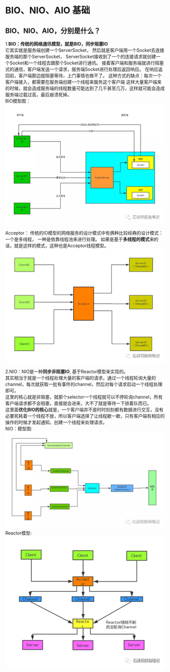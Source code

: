 # BIO、NIO、AIO 基础

## BIO、NIO、AIO，分别是什么？
1.**BIO：传统的网络通讯模型，就是BIO，同步阻塞IO**</br>
 它其实就是服务端创建一个ServerSocket， 然后就是客户端用一个Socket去连接服务端的那个ServerSocket， ServerSocket接收到了一个的连接请求就创建一个Socket和一个线程去跟那个Socket进行通讯。
接着客户端和服务端就进行阻塞式的通信，客户端发送一个请求，服务端Socket进行处理后返回响应。
在响应返回前，客户端那边就阻塞等待，上门事情也做不了。
这种方式的缺点：每次一个客户端接入，都需要在服务端创建一个线程来服务这个客户端
这样大量客户端来的时候，就会造成服务端的线程数量可能达到了几千甚至几万，这样就可能会造成服务端过载过高，最后崩溃死掉。</br>
BIO模型图：![img](https://github.com/longchenwen/mainshi/blob/master/src/img/BIO.webp)

Acceptor：
传统的IO模型的网络服务的设计模式中有俩种比较经典的设计模式：一个是多线程， 一种是依靠线程池来进行处理。
如果是基于**多线程的模式**来的话，就是这样的模式，这种也是Acceptor线程模型。</br>
![img](https://github.com/longchenwen/mainshi/blob/master/src/img/Acceptor.webp)

2.NIO：NIO是一种**同步非阻塞IO**, 基于Reactor模型来实现的。</br>
其实相当于就是一个线程处理大量的客户端的请求，通过一个线程轮询大量的channel，每次就获取一批有事件的channel，然后对每个请求启动一个线程处理即可。</br>
这里的核心就是非阻塞，就那个selector一个线程就可以不停轮询channel，所有客户端请求都不会阻塞，直接就会进来，大不了就是等待一下排着队而已。</br>
这里面**优化BIO的核心**就是，一个客户端并不是时时刻刻都有数据进行交互，没有必要死耗着一个线程不放，所以客户端选择了让线程歇一歇，只有客户端有相应的操作的时候才发起通知，创建一个线程来处理请求。</br>
NIO：模型图:![img](https://github.com/longchenwen/mainshi/blob/master/src/img/NIO.webp)
Reactor模型:![img](https://github.com/longchenwen/mainshi/blob/master/src/img/Reactor.webp)

